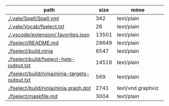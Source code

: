 path                                                                                                 |  size   |  mime               |  line_count
-----------------------------------------------------------------------------------------------------|---------|---------------------|------------
[./.vale/Spell/Spell.yml](.././.vale/Spell/Spell.yml)                                                |  342    |  text/plain         |  15
[./.vale/Vocab/fselect.txt](.././.vale/Vocab/fselect.txt)                                            |  26     |  text/plain         |  3
[./.vscode/extension/.favorites.json](.././.vscode/extension/.favorites.json)                        |  13501  |  text/plain         |  432
[./fselect/README.md](.././fselect/README.md)                                                        |  29649  |  text/plain         |  694
[./fselect/build.ninja](.././fselect/build.ninja)                                                    |  6547   |  text/plain         |  209
[./fselect/build/fselect-help-output.txt](.././fselect/build/fselect-help-output.txt)                |  14518  |  text/plain         |  189
[./fselect/build/ninja/ninja-targets-output.txt](.././fselect/build/ninja/ninja-targets-output.txt)  |  569    |  text/plain         |  14
[./fselect/build/ninja/ninja.graph.dot](.././fselect/build/ninja/ninja.graph.dot)                    |  2741   |  text/vnd.graphviz  |  55
[./fselect/maskfile.md](.././fselect/maskfile.md)                                                    |  3004   |  text/plain         |  182
